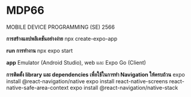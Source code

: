 # MDP66
MOBILE DEVICE PROGRAMMING (SE) 2566

<b>การสร้างแอปพลิเคชันอย่างง่าย</b>
npx create-expo-app <project-name>

<b>run การทำงาน</b>
npx expo start

<b>app</b>
Emulator (Android Studio), web และ Expo Go (Client)

<b>การติดตั้ง library และ dependencies เพื่อใช้ในการทำ Navigation ให้ครบถ้วน</b>
expo install @react-navigation/native
expo install react-native-screens react-native-safe-area-context
expo install @react-navigation/native-stack